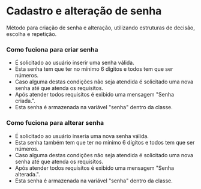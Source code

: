 # Cadastro e alteração de senha

Método para criação de senha e alteração, utilizando estruturas de decisão, escolha e repetição.

### Como fuciona para criar senha
- É solicitado ao usuário inserir uma senha válida.
- Esta senha tem que ter no mínimo 6 dígitos e todos tem que ser números.
- Caso alguma destas condições não seja atendida é solicitado uma nova senha até que atenda os requisitos.
- Após atender todos requisitos é exibido uma mensagem "Senha criada.".
- Esta senha é armazenada na variável "senha" dentro da classe.

### Como fuciona para alterar senha
- É solicitado ao usuário inseria uma nova senha válida.
- Esta senha também tem que ter no mínimo 6 dígitos e todos tem que ser números.
- Caso alguma destas condições não seja atendida é solicitado uma nova senha até que atenda os requisitos.
- Após atender todos requisitos é exibido uma mensagem "Senha alterada.".
- Esta senha é armazenada na variável "senha" dentro da classe.
